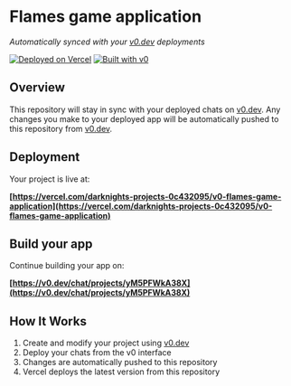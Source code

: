 # Flames game application

*Automatically synced with your [v0.dev](https://v0.dev) deployments*

[![Deployed on Vercel](https://img.shields.io/badge/Deployed%20on-Vercel-black?style=for-the-badge&logo=vercel)](https://vercel.com/darknights-projects-0c432095/v0-flames-game-application)
[![Built with v0](https://img.shields.io/badge/Built%20with-v0.dev-black?style=for-the-badge)](https://v0.dev/chat/projects/yM5PFWkA38X)

## Overview

This repository will stay in sync with your deployed chats on [v0.dev](https://v0.dev).
Any changes you make to your deployed app will be automatically pushed to this repository from [v0.dev](https://v0.dev).

## Deployment

Your project is live at:

**[https://vercel.com/darknights-projects-0c432095/v0-flames-game-application](https://vercel.com/darknights-projects-0c432095/v0-flames-game-application)**

## Build your app

Continue building your app on:

**[https://v0.dev/chat/projects/yM5PFWkA38X](https://v0.dev/chat/projects/yM5PFWkA38X)**

## How It Works

1. Create and modify your project using [v0.dev](https://v0.dev)
2. Deploy your chats from the v0 interface
3. Changes are automatically pushed to this repository
4. Vercel deploys the latest version from this repository
